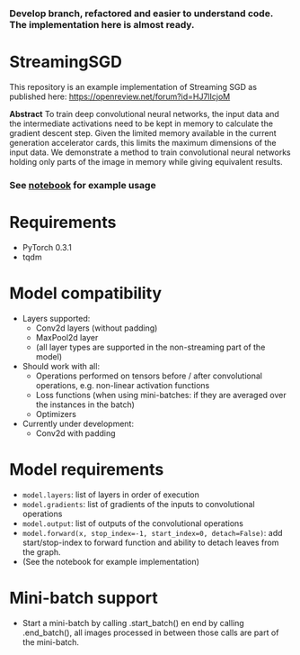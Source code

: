 ### Develop branch, refactored and easier to understand code. The implementation here is almost ready. 

# StreamingSGD
This repository is an example implementation of Streaming SGD as published here: https://openreview.net/forum?id=HJ7lIcjoM

**Abstract**
To train deep convolutional neural networks, the input data and the intermediate
activations need to be kept in memory to calculate the gradient descent step. Given
the limited memory available in the current generation accelerator cards, this limits
the maximum dimensions of the input data. We demonstrate a method to train
convolutional neural networks holding only parts of the image in memory while
giving equivalent results.

### See [notebook](https://github.com/DIAGNijmegen/StreamingSGD/blob/master/SSGD%20example.ipynb) for example usage

# Requirements
  - PyTorch 0.3.1
  - tqdm
  
# Model compatibility
  - Layers supported:
    - Conv2d layers (without padding)
    - MaxPool2d layer
    - (all layer types are supported in the non-streaming part of the model)
  - Should work with all:
    - Operations performed on tensors before / after convolutional operations, e.g. non-linear activation functions
    - Loss functions (when using mini-batches: if they are averaged over the instances in the batch)
    - Optimizers
  - Currently under development:
    - Conv2d with padding
    
# Model requirements
  - `model.layers`: list of layers in order of execution
  - `model.gradients`: list of gradients of the inputs to convolutional operations
  - `model.output`: list of outputs of the convolutional operations
  - `model.forward(x, stop_index=-1, start_index=0, detach=False)`: add start/stop-index to forward function and ability to detach leaves from the graph. 
  - (See the notebook for example implementation)

# Mini-batch support
- Start a mini-batch by calling .start_batch() en end by calling .end_batch(), all images processed in between those calls are part of the mini-batch.
